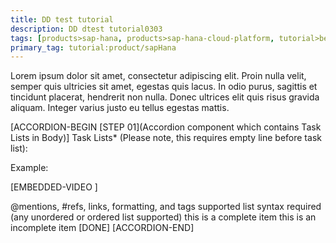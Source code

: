 ```yaml
---
title: DD test tutorial
description: DD dtest tutorial0303
tags: [products>sap-hana, products>sap-hana-cloud-platform, tutorial>beginner]
primary_tag: tutorial:product/sapHana
---
```


Lorem ipsum dolor sit amet, consectetur adipiscing elit. Proin nulla velit, semper quis ultricies sit amet, egestas quis lacus. In odio purus, sagittis et tincidunt placerat, hendrerit non nulla. Donec ultrices elit quis risus gravida aliquam. Integer varius justo eu tellus egestas mattis.

[ACCORDION-BEGIN [STEP 01](Accordion component which contains Task Lists in Body)] Task Lists* (Please note, this requires empty line before task list):

Example:

[EMBEDDED-VIDEO ]

 @mentions, #refs, links, formatting, and tags supported
 list syntax required (any unordered or ordered list supported)
 this is a complete item
 this is an incomplete item
[DONE] [ACCORDION-END]
